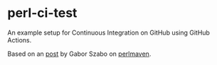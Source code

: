 # perl-ci-test

An example setup for Continuous Integration on GitHub using GitHub
Actions.

Based on an
[post](https://perlmaven.com/github-actions-running-on-3-operating-systems)
by Gabor Szabo on [perlmaven](https://perlmaven.com).
